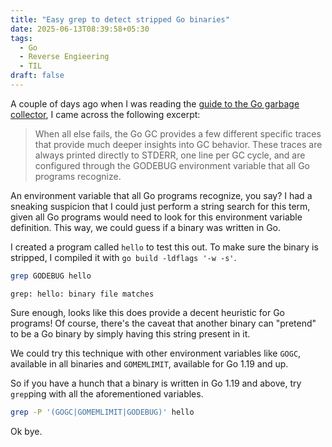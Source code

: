 ```yaml
---
title: "Easy grep to detect stripped Go binaries"
date: 2025-06-13T08:39:58+05:30
tags:
  - Go
  - Reverse Engieering
  - TIL
draft: false
---
```


A couple of days ago when I was reading the [guide to the Go garbage collector](https://tip.golang.org/doc/gc-guide), I came across the following excerpt:

> When all else fails, the Go GC provides a few different specific traces that provide much deeper insights into GC behavior. These traces are always printed directly to STDERR, one line per GC cycle, and are configured through the GODEBUG environment variable that all Go programs recognize.

An environment variable that all Go programs recognize, you say? I had a sneaking suspicion that I could just perform a string search for this term, given all Go programs would need to look for this environment variable definition. This way, we could guess if a binary was written in Go.

I created a program called `hello` to test this out. To make sure the binary is stripped, I compiled it with `go build -ldflags '-w -s'`.

``` sh
grep GODEBUG hello
```

```
grep: hello: binary file matches
```

Sure enough, looks like this does provide a decent heuristic for Go programs! Of course, there's the caveat that another binary can "pretend" to be a Go binary by simply having this string present in it.

We could try this technique with other environment variables like `GOGC`, available in all binaries and `GOMEMLIMIT`, available for Go 1.19 and up.

So if you have a hunch that a binary is written in Go 1.19 and above, try `grep`ping with all the aforementioned variables.

``` sh
grep -P '(GOGC|GOMEMLIMIT|GODEBUG)' hello
```

Ok bye.
